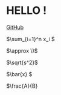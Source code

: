 # HELLO ! #
[GitHub](https://github.com/m401880821)



$\sum_{i=1}^n x_i $

$\approx \)$

$\sqrt{s^2}$

$\bar{x} $

$\frac{A}{B}

